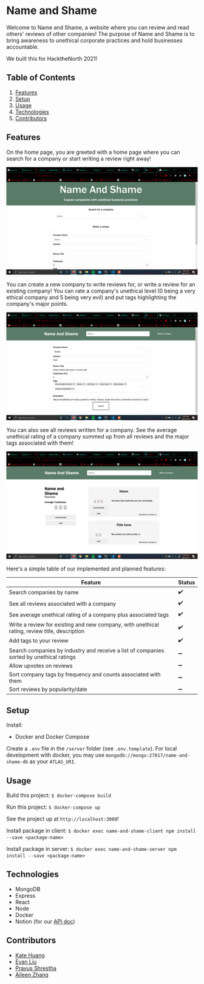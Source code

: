 # Name and Shame

Welcome to Name and Shame, a website where you can review and read others' reviews of other companies! The purpose of Name and Shame is to bring awareness to unethical corporate practices and hold businesses accountable.

We built this for HacktheNorth 2021!

## Table of Contents

1. [Features](#features)
2. [Setup](#setup)
3. [Usage](#usage)
4. [Technologies](#technologies)
5. [Contributors](#contributors)

## Features

On the home page, you are greeted with a home page where you can search for a company or start writing a review right away!

![Alt text](/assets/home.png?raw=true "Home page")

You can create a new company to write reviews for, or write a review for an existing company! You can rate a company's unethical level (0 being a very ethical company and 5 being very evil) and put tags highlighting the company's major points.

![Alt text](/assets/form.png?raw=true "Writing a review")

You can also see all reviews written for a company. See the average unethical rating of a company summed up from all reviews and the major tags associated with them!

![Alt text](/assets/company-page.png?raw=true "Company reviews page")

Here's a simple table of our implemented and planned features:

| Feature  | Status  |
|---|---|
| Search companies by name  | :heavy_check_mark:  |
| See all reviews associated with a company  | :heavy_check_mark:  |
| See average unethical rating of a company plus associated tags  | :heavy_check_mark: |
| Write a review for existing and new company, with unethical rating, review title, description | :heavy_check_mark: |
|Add tags to your review | :heavy_check_mark: |
| Search companies by industry and receive a list of companies sorted by unethical ratings  | :heavy_minus_sign:  |
| Allow upvotes on reviews  | :heavy_minus_sign:  |
| Sort company tags by frequency and counts associated with them  | :heavy_minus_sign:  |
| Sort reviews by popularity/date  | :heavy_minus_sign:  |


## Setup

Install:
- Docker and Docker Compose

Create a `.env` file in the `/server` folder (see `.env.template`). For local development with docker, you may use `mongodb://mongo:27017/name-and-shame-db` as your `ATLAS_URI`.

## Usage

Build this project:
`$ docker-compose build`

Run this project:
`$ docker-compose up`

See the project up at `http://localhost:3000`!

Install package in client: `$ docker exec name-and-shame-client npm install --save <package-name>`

Install package in server: `$ docker exec name-and-shame-server npm install --save <package-name>`

## Technologies
- MongoDB
- Express
- React
- Node
- Docker
- Notion (for our [API doc](https://trusted-pest-44b.notion.site/Hack-The-North-475cb91ea73e44c693ad4bb2e898de5d))

## Contributors
- [Kate Huang](https://github.com/katejh)
- [Evan Liu](https://github.com/Evanyl)
- [Prayus Shrestha](https://github.com/PrayusShrestha)
- [Aileen Zhang](https://github.com/aileenrzhang)
